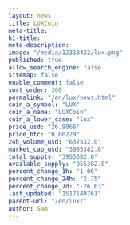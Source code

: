 ```yaml
---
layout: news
title: LUXCoin
meta-title: 
h1-title: 
meta-description: 
image: "/media/12318422/lux.png"
published: true
allow_search_engine: false
sitemap: false
enable_comment: false
sort_order: 360
permalink: "/en/lux/news.html"
coin_a_symbol: "LUX"
coin_a_name: "LUXCoin"
coin_a_lower_case: "lux"
price_usd: "26.9066"
price_btc: "0.00229"
24h_volume_usd: "637532.0"
market_cap_usd: "3955382.0"
total_supply: "3955382.0"
available_supply: "955382.0"
percent_change_1h: "1.06"
percent_change_24h: "2.75"
percent_change_7d: "-26.63"
last_updated: "1517140761"
parent-url: "/en/lux/"
author: Sam
---
```


